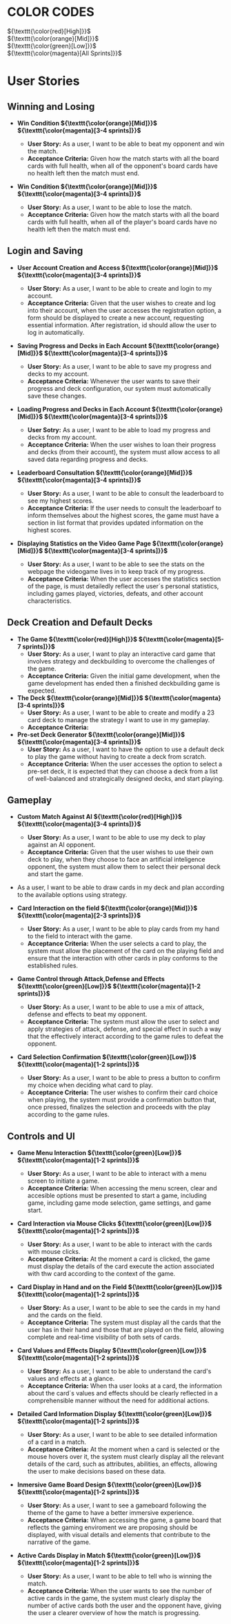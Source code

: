 # COLOR CODES

${\texttt{\color{red}[High]}}$\
${\texttt{\color{orange}[Mid]}}$\
${\texttt{\color{green}[Low]}}$\
${\texttt{\color{magenta}[All Sprints]}}$

# User Stories

## Winning and Losing
- **Win Condition ${\texttt{\color{orange}[Mid]}}$ ${\texttt{\color{magenta}[3-4 sprints]}}$**
    - **User Story:** As a user, I want to be able to beat my opponent and win the match.
    - **Acceptance Criteria:**  Given how the match starts with all the board cards with full health, when all of the opponent's board cards have no health left then the match must end.

- **Win Condition ${\texttt{\color{orange}[Mid]}}$ ${\texttt{\color{magenta}[3-4 sprints]}}$**
    - **User Story:** As a user, I want to be able to lose the match.
    - **Acceptance Criteria:**  Given how the match starts with all the board cards with full health, when all of the player's board cards have no health left then the match must end.

## Login and Saving

- **User Account Creation and Access ${\texttt{\color{orange}[Mid]}}$ ${\texttt{\color{magenta}[3-4 sprints]}}$**
    - **User Story:** As a user, I want to be able to create and login to my account.
    - **Acceptance Criteria:** Given that the user wishes to create and log into their account, when the user accesses the registration option, a form should be displayed to create a new account, requesting essential information. After registration, id should allow the user to log in automatically.
      
- **Saving Progress and Decks in Each Account ${\texttt{\color{orange}[Mid]}}$ ${\texttt{\color{magenta}[3-4 sprints]}}$**
    - **User Story:** As a user, I want to be able to save my progress and decks to my account.
    - **Acceptance Criteria:** Whenever the user wants to save their progress and deck configuration, our system must automatically save these changes.
      
- **Loading Progress and Decks in Each Account ${\texttt{\color{orange}[Mid]}}$ ${\texttt{\color{magenta}[3-4 sprints]}}$**
    - **User Sotry:** As a user, I want to be able to load my progress and decks from my account.
    - **Acceptance Criteria:** When the user wishes to loan their progress and decks (from their account), the system must allow access to all saved data regarding progress and decks.
      
- **Leaderboard Consultation ${\texttt{\color{orange}[Mid]}}$ ${\texttt{\color{magenta}[3-4 sprints]}}$**
    - **User Story:** As a user, I want to be able to consult the leaderboard to see my highest scores.
    - **Acceptance Criteria:** If the user needs to consult the leaderboarf to inform themselves about the highest scores, the game must have a section in list format that provides updated information on the highest scores.
      
- **Displaying Statistics on the Video Game Page ${\texttt{\color{orange}[Mid]}}$ ${\texttt{\color{magenta}[3-4 sprints]}}$**
    - **User Story:** As a user, I want to be able to see the stats on the webpage the videogame lives in to keep track of my progress.
    - **Acceptance Criteria:** When the user accesses the statistics section of the page, is must detailedly reflect the user´s personal statistics, including games played, victories, defeats, and other account characteristics.

## Deck Creation and Default Decks

- **The Game ${\texttt{\color{red}[High]}}$ ${\texttt{\color{magenta}[5-7 sprints]}}$**
    - **User Story:** As a user, I want to play an interactive card game that involves strategy and deckbuilding to overcome the challenges of the game.
    - **Acceptance Criteria:** Given the initial game development, when the game development has ended then a finished deckbuilding game is expected.
- **The Deck ${\texttt{\color{orange}[Mid]}}$ ${\texttt{\color{magenta}[3-4 sprints]}}$**
    - **User Story:** As a user, I want to be able to create and modify a 23 card deck to manage the strategy I want to use in my gameplay.
    - **Acceptance Criteria:**
- **Pre-set Deck Generator ${\texttt{\color{orange}[Mid]}}$ ${\texttt{\color{magenta}[3-4 sprints]}}$**
    - **User Story:** As a user, I want to have the option to use a default deck to play the game without having to create a deck from scratch.
    - **Acceptance Criteria:** When the user accesses the option to select a pre-set deck, it is expected that they can choose a deck from a list of well-balanced and strategically designed decks, and start playing.

## Gameplay 

- **Custom Match Against AI ${\texttt{\color{red}[High]}}$ ${\texttt{\color{magenta}[3-4 sprints]}}$**
    - **User Story:** As a user, I want to be able to use my deck to play against an AI opponent.
    - **Acceptance Criteria:** Given that the  user wishes to use their own deck to play, when they choose to face an artificial inteligence opponent, the system must allow them to select  their personal deck and start the game.
      
- As a user, I want to be able to draw cards in my deck and plan according to the available options using strategy.

- **Card Interaction on the field ${\texttt{\color{orange}[Mid]}}$ ${\texttt{\color{magenta}[2-3 sprints]}}$**
    - **User Story:** As a user, I want to be able to play cards from my hand to the field to interact with the game.
    - **Acceptance Criteria:** When the user selects a card to play, the system must allow the placement of the card on the playing field and ensure that the interaction with other cards in play conforms to the established rules.
      
- **Game Control through Attack,Defense and Effects ${\texttt{\color{green}[Low]}}$ ${\texttt{\color{magenta}[1-2 sprints]}}$**
    - **User Story:** As a user, I want to be able to use a mix of attack, defense and effects to beat my opponent.
    - **Acceptance Criteria:** The system must allow the user to select and apply strategies of attack, defense, and special effect in such a way that the effectively interact according to the game rules to defeat the opponent.
      
- **Card Selection Confirmation ${\texttt{\color{green}[Low]}}$ ${\texttt{\color{magenta}[1-2 sprints]}}$**
    - **User Story:** As a user, I want to be able to press a button to confirm my choice when deciding what card to play.
    - **Acceptance Criteria:** The user wishes to confirm their card choice when playing, the system must provide a confirmation button that, once pressed, finalizes the selection and proceeds with the play according to the game rules.
      
## Controls and UI

- **Game Menu Interaction ${\texttt{\color{green}[Low]}}$ ${\texttt{\color{magenta}[1-2 sprints]}}$**
    - **User Story:** As a user, I want to be able to interact with a menu screen to initiate a game.
    - **Acceptance Criteria:** When accessing the menu screen, clear  and  accesible  options must be presented to start a game, including  game, including game mode selection, game settings, and game start.
      
- **Card Interaction via Mouse Clicks ${\texttt{\color{green}[Low]}}$ ${\texttt{\color{magenta}[1-2 sprints]}}$**
    - **User Story:** As a user, I want to be able to interact with the cards with mouse clicks.
    - **Acceptance Criteria:** At the moment a card is clicked, the game must display the details of the card execute the action associated with thw card according to the context of the game.
- **Card Display in Hand and on the Field ${\texttt{\color{green}[Low]}}$ ${\texttt{\color{magenta}[1-2 sprints]}}$**
    - **User Story:** As a user, I want to be able to see the cards in my hand and the cards on the field.
    - **Acceptance Criteria:** The system must display all the cards that the user has in their hand and those that are played on the field, allowing complete and real-time visibility of both sets of cards.
      
- **Card Values and Effects Display ${\texttt{\color{green}[Low]}}$ ${\texttt{\color{magenta}[1-2 sprints]}}$**
    - **User Story:**  As a user, I want to be able to understand the card's values and effects at a glance.
    - **Acceptance Criteria:** When tha user looks at a card, the information about the card´s values and effects should be clearly reflected in a comprehensible manner without the need for additional actions.
      
- **Detailed Card Information Display ${\texttt{\color{green}[Low]}}$ ${\texttt{\color{magenta}[1-2 sprints]}}$**
    - **User Story:** As a user, I want to be able to see detailed information of a card in a match.
    - **Acceptance Criteria:** At the moment when a card is selected or the mouse hovers over it, the system must clearly display all the relevant details of the card, such as attributes, abilities, an effects, allowing the user to make decisions based on these data.
        
- **Inmersive Game Board Design ${\texttt{\color{green}[Low]}}$ ${\texttt{\color{magenta}[1-2 sprints]}}$**
    - **User Story:** As a user, I want to see a gameboard following the theme of the game to have a better immersive experience.
    - **Acceptance Criteria:** When accessing the game, a game board that reflects the gaming enviroment we are proposing should be displayed, with visual details and elements that contribute to the narrative of the game.
    
- **Active Cards Display in Match ${\texttt{\color{green}[Low]}}$ ${\texttt{\color{magenta}[1-2 sprints]}}$**
    - **User Story:** As a user, I want to be able to tell who is winning the match.
    - **Acceptance Criteria:** When the user wants to see the number of active cards in the game, the system must clearly display the number of active cards both the user and the opponent have, giving the user a clearer overview of how the match is progressing.

